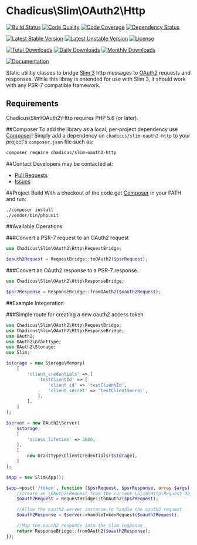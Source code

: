 # Chadicus\Slim\OAuth2\Http

[![Build Status](https://travis-ci.org/chadicus/slim-oauth2-http.svg?branch=master)](https://travis-ci.org/chadicus/slim-oauth2-http)
[![Code Quality](https://scrutinizer-ci.com/g/chadicus/slim-oauth2-http/badges/quality-score.png?b=master)](https://scrutinizer-ci.com/g/chadicus/slim-oauth2-http/?branch=master)
[![Code Coverage](https://coveralls.io/repos/github/chadicus/slim-oauth2-http/badge.svg?branch=master)](https://coveralls.io/github/chadicus/slim-oauth2-http?branch=master)
[![Dependency Status](https://www.versioneye.com/user/projects/55b9070f65376200200012d8/badge.svg?style=flat)](https://www.versioneye.com/user/projects/55b9070f65376200200012d8)

[![Latest Stable Version](https://poser.pugx.org/chadicus/slim-oauth2-http/v/stable)](https://packagist.org/packages/chadicus/slim-oauth2-http)
[![Latest Unstable Version](https://poser.pugx.org/chadicus/slim-oauth2-http/v/unstable)](https://packagist.org/packages/chadicus/slim-oauth2-http)
[![License](https://poser.pugx.org/chadicus/slim-oauth2-http/license)](https://packagist.org/packages/chadicus/slim-oauth2-http)

[![Total Downloads](https://poser.pugx.org/chadicus/slim-oauth2-http/downloads)](https://packagist.org/packages/chadicus/slim-oauth2-http)
[![Daily Downloads](https://poser.pugx.org/chadicus/slim-oauth2-http/d/daily)](https://packagist.org/packages/chadicus/slim-oauth2-http)
[![Monthly Downloads](https://poser.pugx.org/chadicus/slim-oauth2-http/d/monthly)](https://packagist.org/packages/chadicus/slim-oauth2-http)

[![Documentation](https://img.shields.io/badge/reference-phpdoc-blue.svg?style=flat)](http://pholiophp.org/chadicus/slim-oauth2-http)

Static utilitiy classes to bridge [Slim 3](http://www.slimframework.com/) http messages to [OAuth2](http://bshaffer.github.io/oauth2-server-php-docs/) requests and responses. While this
libray is entended for use with Slim 3, it should work with any PSR-7 compatible framework.

## Requirements

Chadicus\Slim\OAuth2\Http requires PHP 5.6 (or later).

##Composer
To add the library as a local, per-project dependency use [Composer](http://getcomposer.org)! Simply add a dependency on
`chadicus/slim-oauth2-http` to your project's `composer.json` file such as:

```sh
composer require chadicus/slim-oauth2-http
```

##Contact
Developers may be contacted at:

 * [Pull Requests](https://github.com/chadicus/slim-oauth2-http/pulls)
 * [Issues](https://github.com/chadicus/slim-oauth2-http/issues)

##Project Build
With a checkout of the code get [Composer](http://getcomposer.org) in your PATH and run:

```sh
./composer install
./vendor/bin/phpunit
```

##Available Operations

###Convert a PSR-7 request to an OAuth2 request
```php
use Chadicus\Slim\OAuth2\Http\RequestBridge;

$oauth2Request = RequestBridge::toOAuth2($psrRequest);
```

###Convert an OAuth2 response to a PSR-7 response.
```php
use Chadicus\Slim\OAuth2\Http\ResponseBridge;

$psr7Response = ResponseBridge::fromOAuth2($oauth2Request);
```

##Example Integeration

###Simple route for creating a new oauth2 access token
```php
use Chadicus\Slim\OAuth2\Http\RequestBridge;
use Chadicus\Slim\OAuth2\Http\ResponseBridge;
use OAuth2;
use OAuth2\GrantType;
use OAuth2\Storage;
use Slim;

$storage = new Storage\Memory(
    [
        'client_credentials' => [
            'testClientId' => [
                'client_id' => 'testClientId',
                'client_secret' => 'testClientSecret',
            ],
        ],
    ]
);

$server = new OAuth2\Server(
    $storage,
    [
        'access_lifetime' => 3600,
    ],
    [
        new GrantType\ClientCredentials($storage),
    ]
);

$app = new Slim\App();

$app->post('/token', function ($psrRequest, $psrResponse, array $args) use ($app, $server) {
    //create an \OAuth2\Request from the current \Slim\Http\Request Object
    $oauth2Request = RequestBridge::toOAuth2($psrRequest);

    //Allow the oauth2 server instance to handle the oauth2 request
    $oauth2Response = $server->handleTokenRequest($oauth2Request),

    //Map the oauth2 response into the slim response
    return ResponseBridge::fromOAuth2($oauth2Response);
});

```
